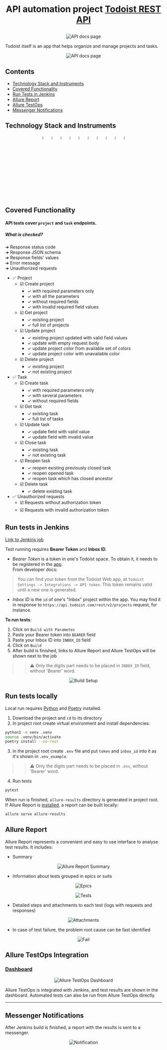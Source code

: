 # <p align="center"> API automation project <a href="https://developer.todoist.com/rest/v2/#overview"> Todoist REST API </a></p>

<p align="center">
    <img title="API docs page" src="media/todoist_page.png">
</p>

Todoist itself is an app that helps organize and manage projects and tasks.
<p align="center">
    <img title="API docs page" src="media/app_page.png">
</p>

## Contents

- [Technology Stack and Instruments](#technology-stack-and-instruments)
- [Covered Functionality](#covered-functionality)
- [Run Tests in Jenkins](#run-tests-in-jenkins)
- [Allure Report](#allure-report)
- [Allure TestOps](#allure-testops-integration)
- [Messenger Notifications](#messenger-notifications)

## Technology Stack and Instruments

<p  align="center">
    <code><img width="5%" title="Python" src="media/icons/python.svg"></code>
    <code><img width="5%" title="Pytest" src="media/icons/pytest.svg"></code>
    <code><img width="5%" title="Requests" src="media/icons/requests.png"></code>
    <code><img width="5%" title="Jenkins" src="media/icons/jenkins.svg"></code>
    <code><img width="5%" title="Allure Report" src="media/icons/allure.svg"></code>
    <code><img width="5%" title="Allure TestOps" src="media/icons/allure_testops.svg"></code>
    <code><img width="5%" title="PyCharm" src="media/icons/pycharm.svg"></code>
    <code><img width="5%" title="Poetry" src="media/icons/poetry.svg"></code>
    <code><img width="5%" title="Postman" src="media/icons/postman.svg"></code>
    <code><img width="5%" title="Pydantic" src="media/icons/pydantic.png"></code>
</p>

## Covered Functionality

#### API tests cover `project` and `task` endpoints.

##### What is checked?

➜ Response status code  
➜ Response JSON schema  
➜ Response fields' values  
➜ Error message  
➜ Unauthorized requests

* ✅ Project
    * ☑️ Create project
        * ✓ with required parameters only
        * ✓ with all the parameters
        * ✓ without required fields
        * ✓ with invalid required field values
    * ☑️ Get project
        * ✓ existing project
        * ✓ full list of projects
    * ☑️ Update project
        * ✓ existing project updated with valid field values
        * ✓ update with empty request body
        * ✓ update project color from available set of colors
        * ✓ update project color with unavailable color
    * ☑️ Delete project
        * ✓ existing project
        * ✓ not existing project
* ✅ Task
    * ☑️ Create task
        * ✓ with required parameters only
        * ✓ with several parameters
        * ✓ without required fields
    * ☑️ Get task
        * ✓ existing task
        * ✓ full list of tasks
    * ☑️ Update task
        * ✓ update field with valid value
        * ✓ update field with invalid value
    * ☑️ Close task
        * ✓ existing task
        * ✓ not existing task
    * ☑️ Reopen task
        * ✓ reopen existing previously closed task
        * ✓ reopen opened task
        * ✓ reopen task which has closed ancestor
    * ☑️ Delete task
        * ✓ delete existing task
* ✅ Unauthorized requests
    * ☑️ Requests without authorization token
    * ☑️ Requests with invalid authorization token

## Run tests in Jenkins

[Link to Jenkins job](https://jenkins.autotests.cloud/job/alz-todoist/)

Test running requires **Bearer Token** and **Inbox ID**.  
- *Bearer Token* is a token in one's Todoist space. To obtain it, it needs to be registered in
   the [app](#https://todoist.com).  
   From developer docs:

> You can find your token from the Todoist Web app, at `Todoist Settings -> Integrations -> API token`. This token
> remains valid until a new one is generated.
>

- *Inbox ID* is the `id` of one's "Inbox" project within the app. You may find it in response to
`https://api.todoist.com/rest/v2/projects` request, for instance.

**To run tests**:
1. Click on `Build with Parametes`
2. Paste your Bearer token into `BEARER` field
3. Paste your Inbox ID into `INBOX_ID` field
4. Click on `Build`
5. After build is finished, links to Allure Report and Allure TestOps will be shown next to the job

> > ⚠️ Only the digits part needs to be placed in `INBOX_ID` field, without 'Bearer' word.
> 

<p align="center">
<img title="Build Setup" src="media/setup.png">
</p> 

## Run tests locally

Local run requires [Python](https://www.python.org/downloads/release/python-3126/)
and [Poetry](https://python-poetry.org/docs/#installation) installed.

1. Download the project and `cd` to its directory
2. In project root create virtual environment and install dependencies:

```bash
python3 -m venv .venv
source .venv/bin/activate
poetry install --no-root
```

3. In the project root create `.env` file and put `token` and `inbox_id` into it as it's shown in `.env_example`.  
   

> > ⚠️ Only the digits part needs to be placed in `.env`, without 'Bearer' word.
>

4. Run tests

```bash
pytest
```

When run is finished, `allure-results` directory is generated in project root. If Allure Report
is [installed](https://allurereport.org/docs/install/), a report can be built locally:

```bash
allure serve allure-results
```

## Allure Report

Allure Report represents a convenient and easy to use interface to analyse test results.
It includes:

- Summary

<p align="center">
    <img title="Allure Report Summary" src="media/report_summary.png">
</p> 

- Information about tests grouped in epics or suits

<p align="center">
    <img title="Epics" src="media/epics.png">
</p>
<p align="center">
    <img title="Tests" src="media/tests.png">
</p>

- Detailed steps and attachments to each test (logs with requests and responses)

<p align="center">
    <img title="Attachments" src="media/details.png">
</p>  

- In case of test failure, the problem root cause can be fast identified

<p align="center">
    <img title="Fail" src="media/failure.png">
</p> 

## Allure TestOps Integration

### [Dashboard](https://allure.autotests.cloud/project/4544/dashboards)

<p align="center">
    <img title="Allure TestOps Dashboard" src="media/testops_dashboard.png">
</p>

Allure TestOps is integrated with Jenkins, and test results are shown in the dashboard. Automated tests can also be run
from Allure TestOps directly.

---

## Messenger Notifications

After Jenkins build is finished, a report with the results is sent to a messenger.
<p align="center">
    <img title="Notification" src="media/notification.png">
</p>
